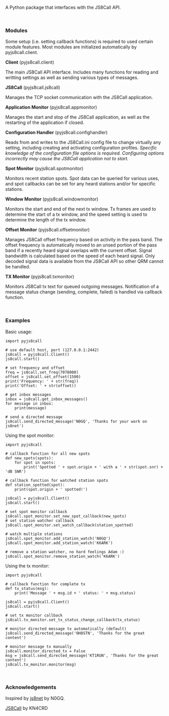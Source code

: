 A Python package that interfaces with the JS8Call API.

&nbsp;  

### Modules

Some setup (i.e. setting callback functions) is required to used certain module features. Most modules are initialized automatically by pyjs8call.client.

**Client** (pyjs8call.client)

The main JS8Call API interface. Includes many functions for reading and writting settings as well as sending various types of messages.

**JS8Call** (pyjs8call.js8call)

Manages the TCP socket communication with the JS8Call application.

**Application Monitor** (pyjs8call.appmonitor)

Manages the start and stop of the JS8Call application, as well as the restarting of the application if closed. 

**Configuration Handler** (pyjs8call.confighandler)

Reads from and writes to the JS8Call.ini config file to change virtually any setting, including creating and activating configuration profiles. *Specific knowledge of the configuration file options is required. Configuring options incorrectly may cause the JS8Call application not to start.*

**Spot Monitor** (pyjs8call.spotmonitor)

Monitors recent station spots. Spot data can be queried for various uses, and spot callbacks can be set for any heard stations and/or for specific stations.

**Window Monitor** (pyjs8call.windowmonitor)

Monitors the start and end of the next tx window. Tx frames are used to determine the start of a tx window, and the speed setting is used to determine the length of the tx window.

**Offset Monitor** (pyjs8call.offsetmonitor)

Manages JS8Call offset frequency based on activity in the pass band. The offset frequency is automatically moved to an unsed portion of the pass band if a recently heard signal overlaps with the current offset. Signal bandwidth is calculated based on the speed of each heard signal. Only decoded signal data is available from the JS8Call API so other QRM cannot be handled.

**TX Monitor** (pyjs8call.txmonitor)

Monitors JS8Call tx text for queued outgoing messages. Notification of a message status change (sending, complete, failed) is handled via callback function.

&nbsp;  

### Examples

Basic usage:
```
import pyjs8call

# use default host, port (127.0.0.1:2442)
js8call = pyjs8call.Client()
js8call.start()

# set frequency and offset
freq = js8call.set_freq(7078000)
offset = js8call.set_offset(1500)
print('Frequency: ' + str(freq))
print('Offset: ' + str(offset))

# get inbox messages
inbox = js8call.get_inbox_messages()
for message in inbox:
    print(message)

# send a directed message
js8call.send_directed_message('N0GQ', 'Thanks for your work on js8net')
```

Using the spot monitor:
```
import pyjs8call

# callback function for all new spots
def new_spots(spots):
    for spot in spots:
        print('Spotted ' + spot.origin + ' with a ' + str(spot.snr) + 'dB SNR')
    
# callback function for watched station spots
def station_spotted(spot):
    print(spot.origin + ' spotted!')
    
js8call = pyjs8call.Client()
js8call.start()

# set spot monitor callback
js8call.spot_monitor.set_new_spot_callback(new_spots)
# set station watcher callback
js8call.spot_monitor.set_watch_callback(station_spotted)

# watch multiple stations
js8call.spot_monitor.add_station_watch('N0GQ')
js8call.spot_monitor.add_station_watch('K6ARK')

# remove a station watcher, no hard feelings Adam :)
js8call.spot_monitor.remove_station_watch('K6ARK')
```

Using the tx monitor:
```
import pyjs8call

# callback function for complete tx
def tx_status(msg):
    print('Message ' + msg.id + ' status: ' + msg.status)
    
js8call = pyjs8call.Client()
js8call.start()

# set tx monitor callback
js8call.tx_monitor.set_tx_status_change_callback(tx_status)

# monitor directed message tx automatically (default)
js8call.send_directed_message('OH8STN', 'Thanks for the great content')

# monitor message tx manually
js8call.monitor_directed_tx = False
msg = js8call.send_directed_message('KT1RUN', 'Thanks for the great content')
js8call.tx_monitor.monitor(msg)
```

&nbsp;

### Acknowledgements

Inspired by [js8net](https://github.com/jfrancis42/js8net) by N0GQ.

[JS8Call](http://js8call.com) by KN4CRD

